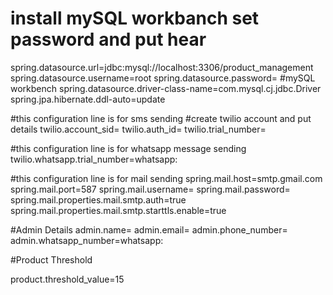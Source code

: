 # install mySQL workbanch set password and put hear 

spring.datasource.url=jdbc:mysql://localhost:3306/product_management
spring.datasource.username=root
spring.datasource.password=
#mySQL workbench
spring.datasource.driver-class-name=com.mysql.cj.jdbc.Driver
spring.jpa.hibernate.ddl-auto=update

#this configuration line is for sms sending
#create twilio account and put details
twilio.account_sid=
twilio.auth_id=
twilio.trial_number=

#this configuration line is for whatsapp message sending
twilio.whatsapp.trial_number=whatsapp:

#this configuration line is for mail sending 
spring.mail.host=smtp.gmail.com
spring.mail.port=587
spring.mail.username=
spring.mail.password=
spring.mail.properties.mail.smtp.auth=true
spring.mail.properties.mail.smtp.starttls.enable=true


#Admin Details
admin.name=
admin.email=
admin.phone_number=
admin.whatsapp_number=whatsapp:

#Product Threshold

product.threshold_value=15
